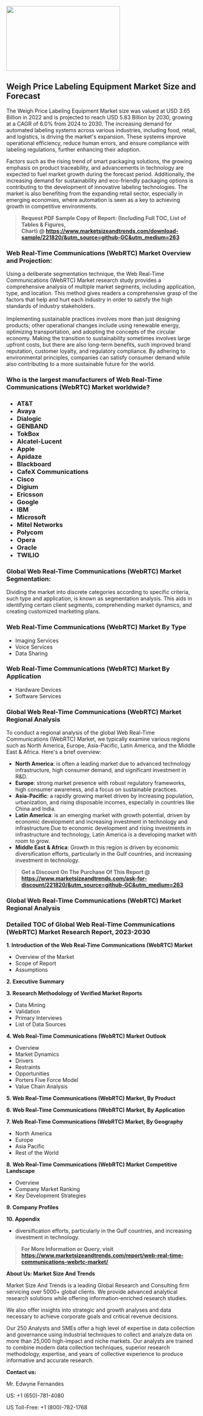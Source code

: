 <p><img class="alignnone size-medium wp-image-20088" src="https://ffe5etoiles.com/wp-content/uploads/2024/12/MST1-300x171.png" alt="" width="300" height="171" /></p><h2>Weigh Price Labeling Equipment Market Size and Forecast</h2><p>The Weigh Price Labeling Equipment Market size was valued at USD 3.65 Billion in 2022 and is projected to reach USD 5.83 Billion by 2030, growing at a CAGR of 6.0% from 2024 to 2030. The increasing demand for automated labeling systems across various industries, including food, retail, and logistics, is driving the market's expansion. These systems improve operational efficiency, reduce human errors, and ensure compliance with labeling regulations, further enhancing their adoption.</p><p>Factors such as the rising trend of smart packaging solutions, the growing emphasis on product traceability, and advancements in technology are expected to fuel market growth during the forecast period. Additionally, the increasing demand for sustainability and eco-friendly packaging options is contributing to the development of innovative labeling technologies. The market is also benefiting from the expanding retail sector, especially in emerging economies, where automation is seen as a key to achieving growth in competitive environments.</p></p><blockquote id="" class=""><strong>Request PDF Sample Copy of Report: (Including Full TOC, List of Tables &amp; Figures, Chart)&nbsp;@&nbsp;<strong><a href="https://www.marketsizeandtrends.com/download-sample/221820/&utm_source=github-GC&utm_medium=263" target="_blank">https://www.marketsizeandtrends.com/download-sample/221820/&utm_source=github-GC&utm_medium=263</a></strong></strong></blockquote><h3 id="" class="">Web Real-Time Communications (WebRTC) Market&nbsp;Overview and Projection:</h3><p id="" class="">Using a deliberate segmentation technique, the Web Real-Time Communications (WebRTC) Market research study provides a comprehensive analysis of multiple market segments, including application, type, and location. This method gives readers a comprehensive grasp of the factors that help and hurt each industry in order to satisfy the high standards of industry stakeholders. <br /> <br />Implementing sustainable practices involves more than just designing products; other operational changes include using renewable energy, optimizing transportation, and adopting the concepts of the circular economy. Making the transition to sustainability sometimes involves large upfront costs, but there are also long-term benefits, such improved brand reputation, customer loyalty, and regulatory compliance. By adhering to environmental principles, companies can satisfy consumer demand while also contributing to a more sustainable future for the world.</p><h3 id="" class="">Who is the largest manufacturers of&nbsp;Web Real-Time Communications (WebRTC) Market worldwide?</h3><h3 class=""><p><ul><li>AT&T </li><li> Avaya </li><li> Dialogic </li><li> GENBAND </li><li> TokBox </li><li> Alcatel-Lucent </li><li> Apple </li><li> Apidaze </li><li> Blackboard </li><li> CafeX Communications </li><li> Cisco </li><li> Digium </li><li> Ericsson </li><li> Google </li><li> IBM </li><li> Microsoft </li><li> Mitel Networks </li><li> Polycom </li><li> Opera </li><li> Oracle </li><li> TWILIO</li></ul></p></h3><h3 id="" class="">Global&nbsp;Web Real-Time Communications (WebRTC) Market Segmentation:</h3><p id="" class="">Dividing the market into discrete categories according to specific criteria, such type and application, is known as segmentation analysis. This aids in identifying certain client segments, comprehending market dynamics, and creating customized marketing plans.</p><h3 id="" class="">Web Real-Time Communications (WebRTC) Market&nbsp;By Type</h3><p><p><ul><li>Imaging Services</li><li> Voice Services</li><li> Data Sharing</p></li></ul></p></p><h3 id="" class="">Web Real-Time Communications (WebRTC) Market&nbsp;By Application</h3><p class=""><p><ul><li>Hardware Devices</li><li> Software Services</li></ul></p></p><h3 id="" class="">Global Web Real-Time Communications (WebRTC) Market Regional Analysis</h3><p id="" class="">To conduct a regional analysis of the global Web Real-Time Communications (WebRTC) Market, we typically examine various regions such as North America, Europe, Asia-Pacific, Latin America, and the Middle East &amp; Africa. Here's a brief overview:</p><ul><li><strong>North America</strong>: is often a leading market due to advanced technology infrastructure, high consumer demand, and significant investment in R&amp;D.</li><li><strong>Europe</strong>: strong market presence with robust regulatory frameworks, high consumer awareness, and a focus on sustainable practices.</li><li><strong>Asia-Pacific</strong>: a rapidly growing market driven by increasing population, urbanization, and rising disposable incomes, especially in countries like China and India.</li><li><strong>Latin America</strong>: is an emerging market with growth potential, driven by economic development and increasing investment in technology and infrastructure.Due to economic development and rising investments in infrastructure and technology, Latin America is a developing market with room to grow.</li><li><strong>Middle East &amp; Africa</strong>: Growth in this region is driven by economic diversification efforts, particularly in the Gulf countries, and increasing investment in technology.</li></ul><blockquote id="" class=""><strong>Get a Discount On The Purchase Of This Report @ <strong><a href="https://www.marketsizeandtrends.com/ask-for-discount/221820/&utm_source=github-GC&utm_medium=263" target="_blank">https://www.marketsizeandtrends.com/ask-for-discount/221820/&utm_source=github-GC&utm_medium=263</a></strong></strong></blockquote><h3 id="" class="">Global Web Real-Time Communications (WebRTC) Market Regional Analysis</h3><h3 id="" class="">Detailed TOC of Global Web Real-Time Communications (WebRTC) Market Research Report, 2023-2030</h3><p id="" class=""><strong>1. Introduction of the Web Real-Time Communications (WebRTC) Market</strong></p><ul><li>Overview of the Market</li><li>Scope of Report</li><li>Assumptions</li></ul><p id="" class=""><strong>2. Executive Summary</strong></p><p id="" class=""><strong>3. Research Methodology of Verified Market Reports</strong></p><ul><li>Data Mining</li><li>Validation</li><li>Primary Interviews</li><li>List of Data Sources</li></ul><p id="" class=""><strong>4. Web Real-Time Communications (WebRTC) Market Outlook</strong></p><ul><li>Overview</li><li>Market Dynamics</li><li>Drivers</li><li>Restraints</li><li>Opportunities</li><li>Porters Five Force Model</li><li>Value Chain Analysis</li></ul><p id="" class=""><strong>5. Web Real-Time Communications (WebRTC) Market, By Product</strong></p><p id="" class=""><strong>6. Web Real-Time Communications (WebRTC) Market, By Application</strong></p><p id="" class=""><strong>7. Web Real-Time Communications (WebRTC) Market, By Geography</strong></p><ul><li>North America</li><li>Europe</li><li>Asia Pacific</li><li>Rest of the World</li></ul><p id="" class=""><strong>8. Web Real-Time Communications (WebRTC) Market Competitive Landscape</strong></p><ul><li>Overview</li><li>Company Market Ranking</li><li>Key Development Strategies</li></ul><p id="" class=""><strong>9. Company Profiles</strong></p><p id="" class=""><strong>10. Appendix</strong></p><ul><li>diversification efforts, particularly in the Gulf countries, and increasing investment in technology.</li></ul><blockquote id="" class=""><strong>For More Information or Query, visit <strong><strong><a href="https://www.marketsizeandtrends.com/report/web-real-time-communications-webrtc-market/" target="_blank">https://www.marketsizeandtrends.com/report/web-real-time-communications-webrtc-market/</a></strong></strong></strong></blockquote><p id="" class=""><strong>About Us: Market Size And Trends</strong></p><p id="" class="">Market Size And Trends is a leading Global Research and Consulting firm servicing over 5000+ global clients. We provide advanced analytical research solutions while offering information-enriched research studies.</p><p id="" class="">We also offer insights into strategic and growth analyses and data necessary to achieve corporate goals and critical revenue decisions.</p><p id="" class="">Our 250 Analysts and SMEs offer a high level of expertise in data collection and governance using industrial techniques to collect and analyze data on more than 25,000 high-impact and niche markets. Our analysts are trained to combine modern data collection techniques, superior research methodology, expertise, and years of collective experience to produce informative and accurate research.</p><p id="" class=""><strong>Contact us:</strong></p><p id="" class="">Mr. Edwyne Fernandes</p><p id="" class="">US: +1 (650)-781-4080</p><p id="" class="">US Toll-Free: +1 (800)-782-1768</p>
